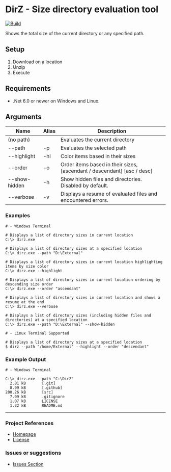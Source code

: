 # DirZ - Size directory evaluation tool 
[![Build](https://github.com/ArtTorres/DirZ/actions/workflows/build.yml/badge.svg)](https://github.com/ArtTorres/DirZ/actions/workflows/build.yml)

Shows the total size of the current directory or any specified path.

## Setup

1. Download on a location
2. Unzip
3. Execute

## Requirements
- .Net 6.0 or newer on Windows and Linux.

## Arguments
| Name | Alias | Description |
| -------- | ------- | ------- |
| (no path) | | Evaluates the current directory |
| --path | -p | Evaluates the selected path |
| --highlight | -hl | Color items based in their sizes |
| --order | -o | Order items based in their sizes, [ascendant / descendant] [asc / desc] |
| --show-hidden | -h | Show hidden files and directories. Disabled by default. |
| --verbose | -v | Displays a resume of evaluated files and encountered errors. |

### Examples
``` shell
# - Windows Terminal

# Displays a list of directory sizes in current location
C:\> dirz.exe 

# Displays a list of directory sizes at a specified location
C:\> dirz.exe --path "D:\External"

# Displays a list of directory sizes in current location highlighting items by size color
C:\> dirz.exe --highlight

# Displays a list of directory sizes in current location ordering by descending size order
C:\> dirz.exe --order "ascendant"

# Displays a list of directory sizes in current location and shows a resume at the end
C:\> dirz.exe --verbose

# Displays a list of directory sizes (including hidden files and directories) at a specified location
C:\> dirz.exe --path "D:\External" --show-hidden

# - Linux Terminal Supported

# Displays a list of directory sizes at a specified location
$ dirz --path "/home/External" --highlight --order "descendant"
```

### Example Output
``` shell
# - Windows Terminal

C:\> dirz.exe --path "C:\DirZ"
  2.81 kB       [.git]
  8.99 kB       [.github]
200.26 kB       [src]
  7.09 kB       .gitignore
  1.07 kB       LICENSE
  1.32 kB       README.md
```

---
### Project References
- [Homepage](https://github.com/ArtTorres/DirZ)
- [License](https://github.com/ArtTorres/DirZ/blob/main/LICENSE)

### Issues or suggestions
- [Issues Section](https://github.com/ArtTorres/DirZ/issues)
